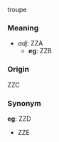 troupe
### Meaning
+ _adj_: ZZA
    + __eg__: ZZB

### Origin

ZZC

### Synonym

__eg__: ZZD

+ ZZE


